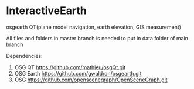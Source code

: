 # InteractiveEarth
osgearth QT(plane model navigation, earth elevation, GIS measurement)

All files and folders in master branch is needed to put in data folder of main branch

Dependencies:
1. OSG QT https://github.com/mathieu/osgQt.git
2. OSG Earth https://github.com/gwaldron/osgearth.git
3. OSG https://github.com/openscenegraph/OpenSceneGraph.git
